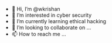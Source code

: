 - 👋 Hi, I’m @wkrishan
- 👀 I’m interested in cyber security
- 🌱 I’m currently learning ethical hacking
- 💞️ I’m looking to collaborate on ...
- 📫 How to reach me ...

<!---
wkrishan/wkrishan is a ✨ special ✨ repository because its `README.md` (this file) appears on your GitHub profile.
You can click the Preview link to take a look at your changes.
--->
